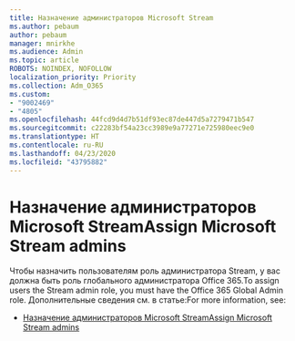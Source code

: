 ```yaml
---
title: Назначение администраторов Microsoft Stream
ms.author: pebaum
author: pebaum
manager: mnirkhe
ms.audience: Admin
ms.topic: article
ROBOTS: NOINDEX, NOFOLLOW
localization_priority: Priority
ms.collection: Adm_O365
ms.custom:
- "9002469"
- "4805"
ms.openlocfilehash: 44fcd9d4d7b51df93ec87de447d5a7279471b547
ms.sourcegitcommit: c22283bf54a23cc3989e9a77271e725980eec9e0
ms.translationtype: HT
ms.contentlocale: ru-RU
ms.lasthandoff: 04/23/2020
ms.locfileid: "43795882"
---
```

# <a name="assign-microsoft-stream-admins"></a><span data-ttu-id="0733c-102">Назначение администраторов Microsoft Stream</span><span class="sxs-lookup"><span data-stu-id="0733c-102">Assign Microsoft Stream admins</span></span>

<span data-ttu-id="0733c-103">Чтобы назначить пользователям роль администратора Stream, у вас должна быть роль глобального администратора Office 365.</span><span class="sxs-lookup"><span data-stu-id="0733c-103">To assign users the Stream admin role, you must have the Office 365 Global Admin role.</span></span> <span data-ttu-id="0733c-104">Дополнительные сведения см. в статье:</span><span class="sxs-lookup"><span data-stu-id="0733c-104">For more information, see:</span></span>

- [<span data-ttu-id="0733c-105">Назначение администраторов Microsoft Stream</span><span class="sxs-lookup"><span data-stu-id="0733c-105">Assign Microsoft Stream admins</span></span>](https://docs.microsoft.com/stream/assign-administrator-user-role)
